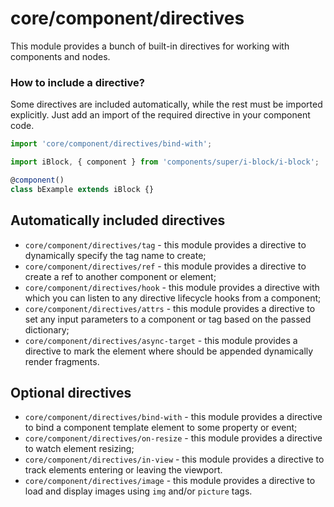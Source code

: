 # core/component/directives

This module provides a bunch of built-in directives for working with components and nodes.

### How to include a directive?

Some directives are included automatically, while the rest must be imported explicitly.
Just add an import of the required directive in your component code.

```js
import 'core/component/directives/bind-with';

import iBlock, { component } from 'components/super/i-block/i-block';

@component()
class bExample extends iBlock {}
```

## Automatically included directives

* `core/component/directives/tag` - this module provides a directive to dynamically specify the tag name to create;
* `core/component/directives/ref` - this module provides a directive to create a ref to another component or element;
* `core/component/directives/hook` - this module provides a directive with which you can listen to any directive lifecycle hooks from a component;
* `core/component/directives/attrs` - this module provides a directive to set any input parameters to a component or tag based on the passed dictionary;
* `core/component/directives/async-target` - this module provides a directive to mark the element where should be appended dynamically render fragments.

## Optional directives

* `core/component/directives/bind-with` - this module provides a directive to bind a component template element to some property or event;
* `core/component/directives/on-resize` - this module provides a directive to watch element resizing;
* `core/component/directives/in-view` - this module provides a directive to track elements entering or leaving the viewport.
* `core/component/directives/image` - this module provides a directive to load and display images using `img` and/or `picture` tags.
